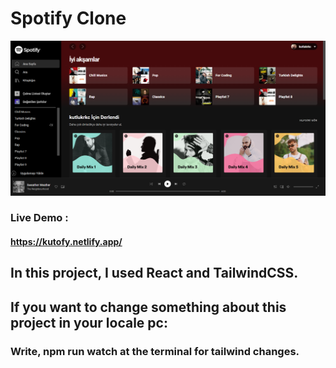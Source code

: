 # Spotify Clone 

![](https://github.com/kutlukarakoc/spotify-clone-react-tailwind/blob/main/spotify.png)

### Live Demo : 
#### https://kutofy.netlify.app/


## In this project, I used React and TailwindCSS.
## If you want to change something about this project in your locale pc:
### Write, npm run watch at the terminal for tailwind changes.
